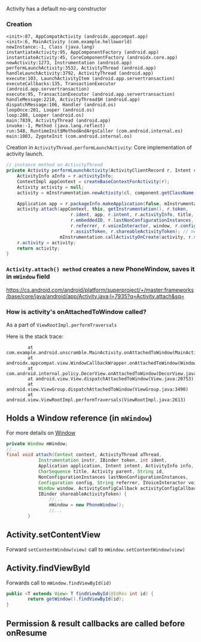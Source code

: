 

Activity has a default no-arg constructor

### Creation 

```
<init>:87, AppCompatActivity (androidx.appcompat.app)
<init>:6, MainActivity (com.example.helloworld)
newInstance:-1, Class (java.lang)
instantiateActivity:95, AppComponentFactory (android.app)
instantiateActivity:45, CoreComponentFactory (androidx.core.app)
newActivity:1273, Instrumentation (android.app)
performLaunchActivity:3532, ActivityThread (android.app)
handleLaunchActivity:3792, ActivityThread (android.app)
execute:103, LaunchActivityItem (android.app.servertransaction)
executeCallbacks:135, TransactionExecutor (android.app.servertransaction)
execute:95, TransactionExecutor (android.app.servertransaction)
handleMessage:2210, ActivityThread$H (android.app)
dispatchMessage:106, Handler (android.os)
loopOnce:201, Looper (android.os)
loop:288, Looper (android.os)
main:7839, ActivityThread (android.app)
invoke:-1, Method (java.lang.reflect)
run:548, RuntimeInit$MethodAndArgsCaller (com.android.internal.os)
main:1003, ZygoteInit (com.android.internal.os)
```

Creation in `ActivityThread.performLaunchActivity`:
Core implementation of activity launch.
```java
// instance method on ActivityThread
private Activity performLaunchActivity(ActivityClientRecord r, Intent customIntent) {
    ActivityInfo aInfo = r.activityInfo;
    ContextImpl appContext = createBaseContextForActivity(r);
    Activity activity = null;
    activity = mInstrumentation.newActivity(cl, component.getClassName(), r.intent);// calls into appcompnentfactory which finally makes a new Activity instance

    Application app = r.packageInfo.makeApplication(false, mInstrumentation);
    activity.attach(appContext, this, getInstrumentation(), r.token,
                        r.ident, app, r.intent, r.activityInfo, title, r.parent,
                        r.embeddedID, r.lastNonConfigurationInstances, config,
                        r.referrer, r.voiceInteractor, window, r.configCallback,
                        r.assistToken, r.shareableActivityToken); // new PhoneWindow is created for that activity, stored in activity.mWindow
                    mInstrumentation.callActivityOnCreate(activity, r.state);
    r.activity = activity;
    return activity;
}
```

### `Activity.attach() method` creates a new PhoneWindow, saves it in `mWindow` field

https://cs.android.com/android/platform/superproject/+/master:frameworks/base/core/java/android/app/Activity.java;l=7935?q=Activity.attach&sq=

### How is activity's onAttachedToWindow called?

As a part of `ViewRootImpl.performTraversals`

Here is the stack trace:
```
        at com.example.android.unscramble.MainActivity.onAttachedToWindow(MainActivity.kt:38)
        at androidx.appcompat.view.WindowCallbackWrapper.onAttachedToWindow(WindowCallbackWrapper.java:129)
        at com.android.internal.policy.DecorView.onAttachedToWindow(DecorView.java:1803)
        at android.view.View.dispatchAttachedToWindow(View.java:20753)
        at android.view.ViewGroup.dispatchAttachedToWindow(ViewGroup.java:3490)
        at android.view.ViewRootImpl.performTraversals(ViewRootImpl.java:2613)
```

## Holds a Window reference (in `mWindow`)

For more details on [Window](Window.md)

```java
private Window mWindow;
//...
final void attach(Context context, ActivityThread aThread,
            Instrumentation instr, IBinder token, int ident,
            Application application, Intent intent, ActivityInfo info,
            CharSequence title, Activity parent, String id,
            NonConfigurationInstances lastNonConfigurationInstances,
            Configuration config, String referrer, IVoiceInteractor voiceInteractor,
            Window window, ActivityConfigCallback activityConfigCallback, IBinder assistToken,
            IBinder shareableActivityToken) {
                //...
                mWindow = new PhoneWindow();
                //...
        }
```


## Activity.setContentView

Forward `setContentWindow(view)` call to `mWindow.setContentWindow(view)`

## Activity.findViewById
Forwards call to `mWindow.findViewById(id)`

```java
public <T extends View> T findViewById(@IdRes int id) {
        return getWindow().findViewById(id);
}
```

## Permission & result callbacks are called before onResume

